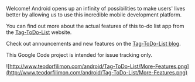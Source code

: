 Welcome! Android opens up an infinity of possibilities to make users' lives better by allowing us to use this incredible mobile development platform.

You can find out more about the actual features of this to-do list app from the [Tag-ToDo-List](http://teodorfilimon.com/android/Tag-ToDo-List/index.html) website.

Check out announcements and new features on the [Tag-ToDo-List blog](http://tagtodolist.blogspot.com/).

This Google Code project is intended for issue tracking only.

![http://www.teodorfilimon.com/android/Tag-ToDo-List/More-Features.png](http://www.teodorfilimon.com/android/Tag-ToDo-List/More-Features.png)